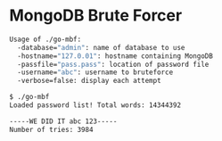 MongoDB Brute Forcer
===================

```bash
Usage of ./go-mbf:
  -database="admin": name of database to use
  -hostname="127.0.01": hostname containing MongoDB
  -passfile="pass.pass": location of password file
  -username="abc": username to bruteforce
  -verbose=false: display each attempt
```

```bash
$ ./go-mbf
Loaded password list! Total words: 14344392

-----WE DID IT abc 123-----
Number of tries: 3984
```

